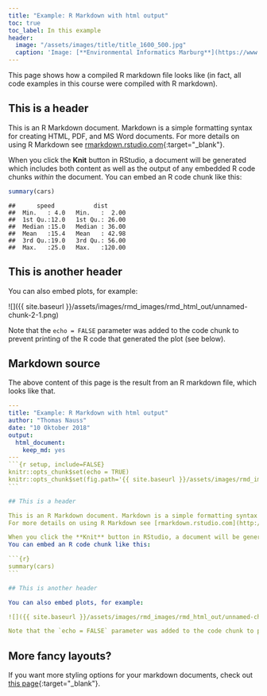 ```yaml
---
title: "Example: R Markdown with html output"
toc: true
toc_label: In this example
header:
  image: "/assets/images/title/title_1600_500.jpg"
  caption: 'Image: [**Environmental Informatics Marburg**](https://www.uni-marburg.de/en/fb19/disciplines/physisch/environmentalinformatics)'
---
```


This page shows how a compiled R markdown file looks like (in fact, all code examples in this course were compiled with R markdown).

## This is a header

This is an R Markdown document. Markdown is a simple formatting syntax for creating HTML, PDF, and MS Word documents. 
For more details on using R Markdown see [rmarkdown.rstudio.com](http://rmarkdown.rstudio.com){:target="_blank"}.

When you click the **Knit** button in RStudio, a document will be generated which includes both content as well as the output of any embedded R code chunks *within* the document.
You can embed an R code chunk like this:


```r
summary(cars)
```

```
##      speed           dist       
##  Min.   : 4.0   Min.   :  2.00  
##  1st Qu.:12.0   1st Qu.: 26.00  
##  Median :15.0   Median : 36.00  
##  Mean   :15.4   Mean   : 42.98  
##  3rd Qu.:19.0   3rd Qu.: 56.00  
##  Max.   :25.0   Max.   :120.00
```


## This is another header

You can also embed plots, for example:

![]({{ site.baseurl }}/assets/images/rmd_images/rmd_html_out/unnamed-chunk-2-1.png)<!-- -->

Note that the `echo = FALSE` parameter was added to the code chunk to prevent printing of the R code that generated the plot (see below).


## Markdown source
The above content of this page is the result from an R markdown file, which looks like that.


``````yaml
---
title: "Example: R Markdown with html output"
author: "Thomas Nauss"
date: "10 Oktober 2018"
output: 
  html_document: 
    keep_md: yes
---
```{r setup, include=FALSE}
knitr::opts_chunk$set(echo = TRUE)
knitr::opts_chunk$set(fig.path='{{ site.baseurl }}/assets/images/rmd_images/rmd_html_out/')
```

## This is a header

This is an R Markdown document. Markdown is a simple formatting syntax for creating HTML, PDF, and MS Word documents. 
For more details on using R Markdown see [rmarkdown.rstudio.com](http://rmarkdown.rstudio.com){:target="_blank"}.

When you click the **Knit** button in RStudio, a document will be generated which includes both content as well as the output of any embedded R code chunks *within* the document.
You can embed an R code chunk like this:

```{r}
summary(cars)
```

## This is another header

You can also embed plots, for example:

![]({{ site.baseurl }}/assets/images/rmd_images/rmd_html_out/unnamed-chunk-2-1.png)<!-- -->

Note that the `echo = FALSE` parameter was added to the code chunk to prevent printing of the R code that generated the plot (see below).

``````

## More fancy layouts?

If you want more styling options for your markdown documents, 
check out [this page](https://geomoer.github.io/moer-base-r/unit99/sl03_css.html){:target="_blank"}.



